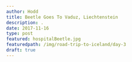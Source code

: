 ```yaml
---
author: Hodd
title: Beetle Goes To Vaduz, Liechtenstein
description: .
date: 2017-11-16
type: post
featured: hospitalBeetle.jpg
featuredpath: /img/road-trip-to-iceland/day-3
draft: true
---
```

